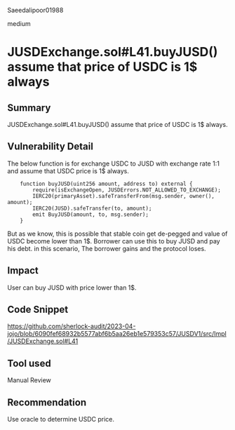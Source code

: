 Saeedalipoor01988

medium

# JUSDExchange.sol#L41.buyJUSD() assume that price of USDC is 1$ always

## Summary
JUSDExchange.sol#L41.buyJUSD() assume that price of USDC is 1$ always.

## Vulnerability Detail
The below function is for exchange USDC to JUSD with exchange rate 1:1 and assume that USDC price is 1$ always.

```solidity
    function buyJUSD(uint256 amount, address to) external {
        require(isExchangeOpen, JUSDErrors.NOT_ALLOWED_TO_EXCHANGE);
        IERC20(primaryAsset).safeTransferFrom(msg.sender, owner(), amount);
        IERC20(JUSD).safeTransfer(to, amount);
        emit BuyJUSD(amount, to, msg.sender);
    }
```

But as we know, this is possible that stable coin get de-pegged and value of USDC become lower than 1$. Borrower can use this to buy JUSD and pay his debt. in this scenario, The borrower gains and the protocol loses.

## Impact
User can buy JUSD with price lower than 1$.

## Code Snippet
https://github.com/sherlock-audit/2023-04-jojo/blob/6090fef68932b5577abf6b5aa26eb1e579353c57/JUSDV1/src/Impl/JUSDExchange.sol#L41

## Tool used
Manual Review

## Recommendation
Use oracle to determine USDC price.
